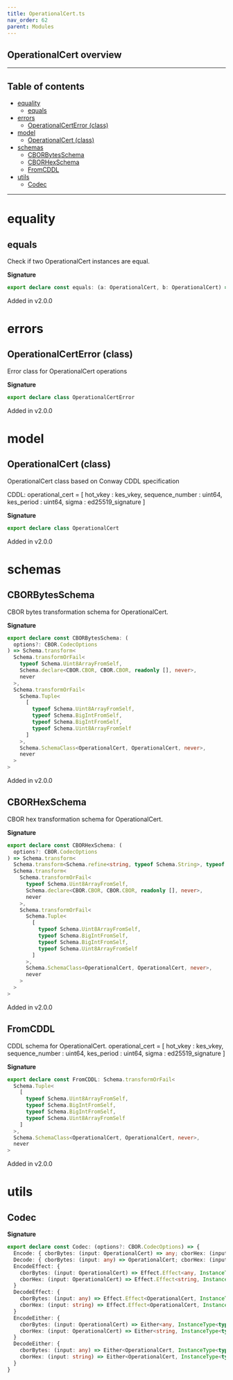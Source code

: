 ```yaml
---
title: OperationalCert.ts
nav_order: 62
parent: Modules
---
```


## OperationalCert overview

---

<h2 class="text-delta">Table of contents</h2>

- [equality](#equality)
  - [equals](#equals)
- [errors](#errors)
  - [OperationalCertError (class)](#operationalcerterror-class)
- [model](#model)
  - [OperationalCert (class)](#operationalcert-class)
- [schemas](#schemas)
  - [CBORBytesSchema](#cborbytesschema)
  - [CBORHexSchema](#cborhexschema)
  - [FromCDDL](#fromcddl)
- [utils](#utils)
  - [Codec](#codec)

---

# equality

## equals

Check if two OperationalCert instances are equal.

**Signature**

```ts
export declare const equals: (a: OperationalCert, b: OperationalCert) => boolean
```

Added in v2.0.0

# errors

## OperationalCertError (class)

Error class for OperationalCert operations

**Signature**

```ts
export declare class OperationalCertError
```

Added in v2.0.0

# model

## OperationalCert (class)

OperationalCert class based on Conway CDDL specification

CDDL: operational_cert = [
hot_vkey : kes_vkey,
sequence_number : uint64,
kes_period : uint64,
sigma : ed25519_signature
]

**Signature**

```ts
export declare class OperationalCert
```

Added in v2.0.0

# schemas

## CBORBytesSchema

CBOR bytes transformation schema for OperationalCert.

**Signature**

```ts
export declare const CBORBytesSchema: (
  options?: CBOR.CodecOptions
) => Schema.transform<
  Schema.transformOrFail<
    typeof Schema.Uint8ArrayFromSelf,
    Schema.declare<CBOR.CBOR, CBOR.CBOR, readonly [], never>,
    never
  >,
  Schema.transformOrFail<
    Schema.Tuple<
      [
        typeof Schema.Uint8ArrayFromSelf,
        typeof Schema.BigIntFromSelf,
        typeof Schema.BigIntFromSelf,
        typeof Schema.Uint8ArrayFromSelf
      ]
    >,
    Schema.SchemaClass<OperationalCert, OperationalCert, never>,
    never
  >
>
```

Added in v2.0.0

## CBORHexSchema

CBOR hex transformation schema for OperationalCert.

**Signature**

```ts
export declare const CBORHexSchema: (
  options?: CBOR.CodecOptions
) => Schema.transform<
  Schema.transform<Schema.refine<string, typeof Schema.String>, typeof Schema.Uint8ArrayFromSelf>,
  Schema.transform<
    Schema.transformOrFail<
      typeof Schema.Uint8ArrayFromSelf,
      Schema.declare<CBOR.CBOR, CBOR.CBOR, readonly [], never>,
      never
    >,
    Schema.transformOrFail<
      Schema.Tuple<
        [
          typeof Schema.Uint8ArrayFromSelf,
          typeof Schema.BigIntFromSelf,
          typeof Schema.BigIntFromSelf,
          typeof Schema.Uint8ArrayFromSelf
        ]
      >,
      Schema.SchemaClass<OperationalCert, OperationalCert, never>,
      never
    >
  >
>
```

Added in v2.0.0

## FromCDDL

CDDL schema for OperationalCert.
operational_cert = [
hot_vkey : kes_vkey,
sequence_number : uint64,
kes_period : uint64,
sigma : ed25519_signature
]

**Signature**

```ts
export declare const FromCDDL: Schema.transformOrFail<
  Schema.Tuple<
    [
      typeof Schema.Uint8ArrayFromSelf,
      typeof Schema.BigIntFromSelf,
      typeof Schema.BigIntFromSelf,
      typeof Schema.Uint8ArrayFromSelf
    ]
  >,
  Schema.SchemaClass<OperationalCert, OperationalCert, never>,
  never
>
```

Added in v2.0.0

# utils

## Codec

**Signature**

```ts
export declare const Codec: (options?: CBOR.CodecOptions) => {
  Encode: { cborBytes: (input: OperationalCert) => any; cborHex: (input: OperationalCert) => string }
  Decode: { cborBytes: (input: any) => OperationalCert; cborHex: (input: string) => OperationalCert }
  EncodeEffect: {
    cborBytes: (input: OperationalCert) => Effect.Effect<any, InstanceType<typeof OperationalCertError>>
    cborHex: (input: OperationalCert) => Effect.Effect<string, InstanceType<typeof OperationalCertError>>
  }
  DecodeEffect: {
    cborBytes: (input: any) => Effect.Effect<OperationalCert, InstanceType<typeof OperationalCertError>>
    cborHex: (input: string) => Effect.Effect<OperationalCert, InstanceType<typeof OperationalCertError>>
  }
  EncodeEither: {
    cborBytes: (input: OperationalCert) => Either<any, InstanceType<typeof OperationalCertError>>
    cborHex: (input: OperationalCert) => Either<string, InstanceType<typeof OperationalCertError>>
  }
  DecodeEither: {
    cborBytes: (input: any) => Either<OperationalCert, InstanceType<typeof OperationalCertError>>
    cborHex: (input: string) => Either<OperationalCert, InstanceType<typeof OperationalCertError>>
  }
}
```
